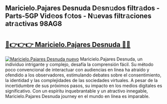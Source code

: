 ## Maricielo.Pajares Desnuda D𝚎sn𝚞dos filtr𝚊dos - Parts-5GP Vid𝚎os f𝚘tos - N𝚞evas filtr𝚊ciones atr𝚊ctivas 98AG8

# <h2><a href="http://mb18qz.tromn.icu/?c=Maricielo.Pajares+Desnuda">🔗👉👉👉 Maricielo.Pajares Desnuda 🔗🔗</a></h2>

[![Maricielo.Pajares Desnuda nuevo](https://i.imgur.com/pEAQMta.gif)](http://mb18qz.tromn.icu/?c=Maricielo.Pajares+Desnuda)
Maricielo.Pajares Desnuda, un individuo intrigante y complejo, desafía la comprensión fácil. Su método poco convencional de interactuar con audiencias en línea ha atraído y ofendido a los observadores, estimulando debates sobre el consentimiento, la identidad y las complejidades de las sociedades virtuales. A pesar de la incertidumbre de sus próximos pasos, su impacto en los medios digitales es significativo. Con un espíritu inquebrantable y un atractivo innegable, Maricielo.Pajares Desnuda journey en el mundo en línea es imparable.
